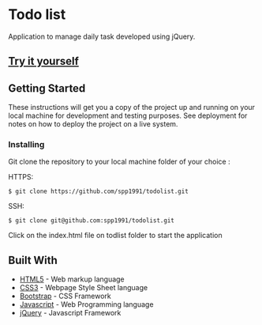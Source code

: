 # Todo list

Application to manage daily task developed using jQuery.

## [Try it yourself](https://spp1991.github.io/todolist/)


## Getting Started

These instructions will get you a copy of the project up and running on your local machine for development and testing purposes. See deployment for notes on how to deploy the project on a live system.

### Installing

Git clone the repository to your local machine folder of your choice :

HTTPS:
```
$ git clone https://github.com/spp1991/todolist.git
```

SSH:

```
$ git clone git@github.com:spp1991/todolist.git
```

Click on the index.html file on todlist folder to start the application

## Built With

* [HTML5](https://en.wikipedia.org/wiki/HTML5) - Web markup language
* [CSS3](http://www.css3.info/) - Webpage Style Sheet language
* [Bootstrap](https://getbootstrap.com/) - CSS Framework
* [Javascript](https://www.javascript.com/) - Web Programming language
* [jQuery](https://jquery.com/) - Javascript Framework
